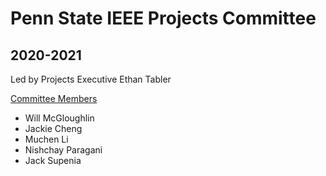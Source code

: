 # Penn State IEEE Projects Committee
## 2020-2021

Led by Projects Executive Ethan Tabler <br>

<ins>Committee Members</ins>
* Will McGloughlin
* Jackie Cheng
* Muchen Li
* Nishchay Paragani
* Jack Supenia
